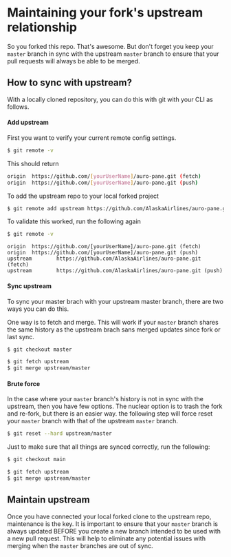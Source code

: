 # Maintaining your fork's upstream relationship

So you forked this repo. That's awesome. But don't forget you keep your `master` branch in sync with the upstream `master` branch to ensure that your pull requests will always be able to be merged.

## How to sync with upstream?

With a locally cloned repository, you can do this with git with your CLI as follows.

#### Add upstream

First you want to verify your current remote config settings.

```bash
$ git remote -v
```

This should return

```bash
origin  https://github.com/[yourUserName]/auro-pane.git (fetch)
origin  https://github.com/[yourUserName]/auro-pane.git (push)
```

To add the upstream repo to your local forked project

```bash
$ git remote add upstream https://github.com/AlaskaAirlines/auro-pane.git
```

To validate this worked, run the following again

```bash
$ git remote -v
```

```
origin  https://github.com/[yourUserName]/auro-pane.git (fetch)
origin  https://github.com/[yourUserName]/auro-pane.git (push)
upstream        https://github.com/AlaskaAirlines/auro-pane.git (fetch)
upstream        https://github.com/AlaskaAirlines/auro-pane.git (push)
```

#### Sync upstream

To sync your master brach with your upstream master branch, there are two ways you can do this.

One way is to fetch and merge. This will work if your `master` branch shares the same history as the upstream brach sans merged updates since fork or last sync.

```bash
$ git checkout master

$ git fetch upstream
$ git merge upstream/master
```

#### Brute force

In the case where your `master` branch's history is not in sync with the upstream, then you have few options. The nuclear option is to trash the fork and re-fork, but there is an easier way. the following step will force reset your `master` branch with that of the upstream `master` branch.

```bash
$ git reset --hard upstream/master
```

Just to make sure that all things are synced correctly, run the following:

```bash
$ git checkout main

$ git fetch upstream
$ git merge upstream/master
```

## Maintain upstream

Once you have connected your local forked clone to the upstream repo, maintenance is the key. It is important to ensure that your `master` branch is always updated BEFORE you create a new branch intended to be used with a new pull request. This will help to eliminate any potential issues with merging when the `master` branches are out of sync.
